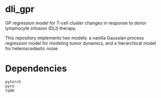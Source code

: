 # dli_gpr
GP regression model for T-cell cluster changes in response to donor lymphocyte infusion (DLI) therapy.

This repository implements two models: a vanilla Gaussian process regression model for modeling tumor dynamics, and a hierarchical model for heteroscedastic noise.

# Dependencies
```
pytorch
pyro
tqdm
```
